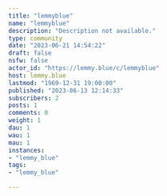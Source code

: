 ```yaml
---
title: "lemmyblue" 
name: "lemmyblue"
description: "Description not available."
type: community
date: "2023-06-21 14:54:22"
draft: false
nsfw: false
actor_id: "https://lemmy.blue/c/lemmyblue"
host: lemmy.blue
lastmod: "1969-12-31 19:00:00"
published: "2023-06-13 12:14:33"
subscribers: 2
posts: 1
comments: 0
weight: 1
dau: 1
wau: 1
mau: 1
instances:
- "lemmy_blue"
tags: 
- "lemmy_blue"

---
```

